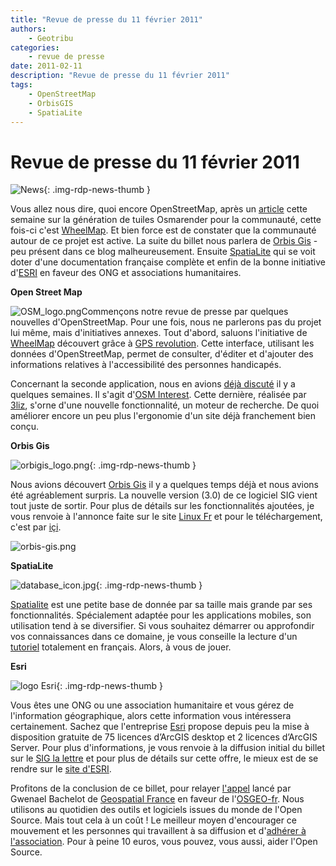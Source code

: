 ```yaml
---
title: "Revue de presse du 11 février 2011"
authors:
    - Geotribu
categories:
    - revue de presse
date: 2011-02-11
description: "Revue de presse du 11 février 2011"
tags:
    - OpenStreetMap
    - OrbisGIS
    - SpatiaLite
---
```


# Revue de presse du 11 février 2011

![News](https://cdn.geotribu.fr/img/internal/icons-rdp-news/news.png "Icône news générique"){: .img-rdp-news-thumb }

Vous allez nous dire, quoi encore OpenStreetMap, après un [article](http://geotribu.net/node/342) cette semaine sur la génération de tuiles Osmarender pour la communauté, cette fois-ci c'est [WheelMap](#osm). Et bien force est de constater que la communauté autour de ce projet est active. La suite du billet nous parlera de [Orbis Gis](#orbis) - peu présent dans ce blog malheureusement. Ensuite [SpatiaLite](#spatialite) qui se voit doter d'une documentation française complète et enfin de la bonne initiative d'[ESRI](#esri) en faveur des ONG et associations humanitaires.

 **Open Street Map**

![OSM_logo.png](https://cdn.geotribu.fr/img/logos-icones/OpenStreetMap/Openstreetmap.png)Commençons notre revue de presse par quelques nouvelles d'OpenStreetMap. Pour une fois, nous ne parlerons pas du projet lui même, mais d'initiatives annexes. Tout d'abord, saluons l'initiative de [WheelMap](http://fr.wheelmap.org/) découvert grâce à [GPS revolution](http://gpsrevolution.blogspot.com/2011/02/osm-wheelmap.html). Cette interface, utilisant les données d'OpenStreetMap, permet de consulter, d'éditer et d'ajouter des informations relatives à l'accessibilité des personnes handicapés.

Concernant la seconde application, nous en avions [déjà discuté](http://geotribu.net/node/339#osminterest) il y a quelques semaines. Il s'agit d'[OSM Interest](http://demo.3liz.fr/osminterest/). Cette dernière, réalisée par [3liz](http://3liz.com/), s'orne d'une nouvelle fonctionnalité, un moteur de recherche. De quoi améliorer encore un peu plus l'ergonomie d'un site déjà franchement bien conçu.

**Orbis Gis**

![orbigis_logo.png](https://cdn.geotribu.fr/img/logos-icones/logiciels_librairies/orbigis.jpg){: .img-rdp-news-thumb }

Nous avions découvert [Orbis Gis](http://geotribu.net/node/179) il y a quelques temps déjà et nous avions été agréablement surpris. La nouvelle version (3.0) de ce logiciel SIG vient tout juste de sortir. Pour plus de détails sur les fonctionnalités ajoutées, je vous renvoie à l'annonce faite sur le site [Linux Fr](http://linuxfr.org/2011/02/07/27850.html) et pour le téléchargement, c'est par [içi](http://www.orbisgis.org/fr:download:index).

![orbis-gis.png](http://www.geotribu.net/sites/default/files/Tuto/img/OrbisGis/orbis-gis.png)

**SpatiaLite**

![database_icon.jpg](https://cdn.geotribu.fr/img/logos-icones/programmation/database.png){: .img-rdp-news-thumb }

[Spatialite](http://www.gaia-gis.it/spatialite/) est une petite base de donnée par sa taille mais grande par ses fonctionnalités. Spécialement adaptée pour les applications mobiles, son utilisation tend à se diversifier. Si vous souhaitez démarrer ou approfondir vos connaissances dans ce domaine, je vous conseille la lecture d'un [tutoriel](http://www.gaia-gis.it/spatialite-2.4.0-4/spatialite-cookbook-fr/index.html) totalement en français. Alors, à vous de jouer.

 **Esri**

![logo Esri](https://cdn.geotribu.fr/img/logos-icones/entreprises_association/esri.jpg "logo ESRI"){: .img-rdp-news-thumb }

Vous êtes une ONG ou une association humanitaire et vous gérez de l'information géographique, alors cette information vous intéressera certainement. Sachez que l'entreprise [Esri](http://www.esrifrance.fr/) propose depuis peu la mise à disposition gratuite de 75 licences d’ArcGIS desktop et 2 licences d’ArcGIS Server. Pour plus d'informations, je vous renvoie à la diffusion initial du billet sur le [SIG la lettre](http://www.sig-la-lettre.com/?07-02-2011-ESRI-lance-un-programme) et pour plus de détails sur cette offre, le mieux est de se rendre sur le [site d'ESRI](http://www.esrifrance.fr/npo.asp).

Profitons de la conclusion de ce billet, pour relayer [l'appel](http://geospatialfrance.typepad.com/geospatialfrance/2011/02/en-2011-adherez-l-osgeo-fr.html) lancé par Gwenael Bachelot de [Geospatial France](http://geospatialfrance.typepad.com) en faveur de l'[OSGEO-fr](http://osgeo.asso.fr/). Nous utilisons au quotidien des outils et logiciels issues du monde de l'Open Source. Mais tout cela à un coût ! Le meilleur moyen d'encourager ce mouvement et les personnes qui travaillent à sa diffusion et d'[adhérer à l'association](http://osgeo.gloobe.org/drupal/node/8). Pour à peine 10 euros, vous pouvez, vous aussi, aider l'Open Source.
